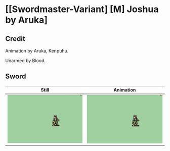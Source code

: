 # [\[Swordmaster-Variant\] \[M\] Joshua by Aruka]

## Credit

Animation by Aruka, Kenpuhu.

Unarmed by Blood.
	
## Sword

| Still | Animation |
| :---: | :-------: |
| ![Sword still](./Sword_000.png) | ![Sword animation](./Sword.gif) |
